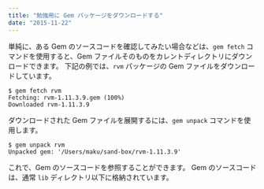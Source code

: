 ```yaml
---
title: "勉強用に Gem パッケージをダウンロードする"
date: "2015-11-22"
---
```


単純に、ある Gem のソースコードを確認してみたい場合などは、`gem fetch` コマンドを使用すると、Gem ファイルそのものをカレントディレクトリにダウンロードできます。
下記の例では、`rvm` パッケージの Gem ファイルをダウンロードしています。

```
$ gem fetch rvm
Fetching: rvm-1.11.3.9.gem (100%)
Downloaded rvm-1.11.3.9
```

ダウンロードされた Gem ファイルを展開するには、`gem unpack` コマンドを使用します。

```
$ gem unpack rvm
Unpacked gem: '/Users/maku/sand-box/rvm-1.11.3.9'
```

これで、Gem のソースコードを参照することができます。
Gem のソースコードは、通常 `lib` ディレクトリ以下に格納されています。

